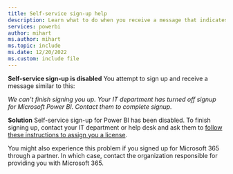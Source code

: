 ```yaml
---
title: Self-service sign-up help
description: Learn what to do when you receive a message that indicates that the Power BI self-service sign-up feature is disabled. 
services: powerbi
author: mihart
ms.author: mihart
ms.topic: include
ms.date: 12/20/2022
ms.custom: include file
---
```



**Self-service sign-up is disabled**
You attempt to sign up and receive a message similar to this:

*We can't finish signing you up. Your IT department has turned off signup for Microsoft Power BI. Contact them to complete signup.*

**Solution**
Self-service sign-up for Power BI has been disabled. To finish signing up, contact your IT department or help desk and ask them to [follow these instructions to assign you a license](../enterprise/service-admin-purchasing-power-bi-pro.md).

You might also experience this problem if you signed up for Microsoft 365 through a partner. In which case, contact the organization responsible for providing you with Microsoft 365.
